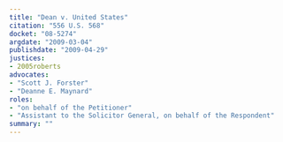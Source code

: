 ```yaml
---
title: "Dean v. United States"
citation: "556 U.S. 568"
docket: "08-5274"
argdate: "2009-03-04"
publishdate: "2009-04-29"
justices:
- 2005roberts
advocates:
- "Scott J. Forster"
- "Deanne E. Maynard"
roles:
- "on behalf of the Petitioner"
- "Assistant to the Solicitor General, on behalf of the Respondent"
summary: ""
---
```


